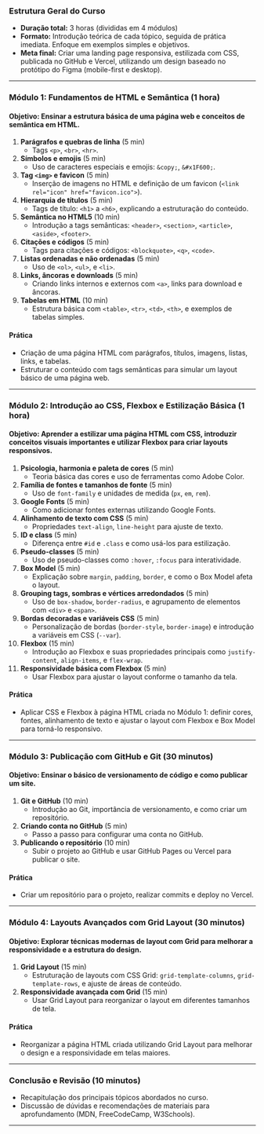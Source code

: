 ### **Estrutura Geral do Curso**

- **Duração total:** 3 horas (divididas em 4 módulos)
- **Formato:** Introdução teórica de cada tópico, seguida de prática imediata. Enfoque em exemplos simples e objetivos.
- **Meta final:** Criar uma landing page responsiva, estilizada com CSS, publicada no GitHub e Vercel, utilizando um design baseado no protótipo do Figma (mobile-first e desktop).

---

### **Módulo 1: Fundamentos de HTML e Semântica** (1 hora)

#### **Objetivo:** Ensinar a estrutura básica de uma página web e conceitos de semântica em HTML.

1. **Parágrafos e quebras de linha** (5 min)
    - Tags `<p>`, `<br>`, `<hr>`.
2. **Símbolos e emojis** (5 min)
    - Uso de caracteres especiais e emojis: `&copy;`, `&#x1F600;`.
3. **Tag `<img>` e favicon** (5 min)
    - Inserção de imagens no HTML e definição de um favicon (`<link rel="icon" href="favicon.ico">`).
4. **Hierarquia de títulos** (5 min)
    - Tags de título: `<h1>` a `<h6>`, explicando a estruturação do conteúdo.
5. **Semântica no HTML5** (10 min)
    - Introdução a tags semânticas: `<header>`, `<section>`, `<article>`, `<aside>`, `<footer>`.
6. **Citações e códigos** (5 min)
    - Tags para citações e códigos: `<blockquote>`, `<q>`, `<code>`.
7. **Listas ordenadas e não ordenadas** (5 min)
    - Uso de `<ol>`, `<ul>`, e `<li>`.
8. **Links, âncoras e downloads** (5 min)
    - Criando links internos e externos com `<a>`, links para download e âncoras.
9. **Tabelas em HTML** (10 min)
    - Estrutura básica com `<table>`, `<tr>`, `<td>`, `<th>`, e exemplos de tabelas simples.

#### **Prática**
- Criação de uma página HTML com parágrafos, títulos, imagens, listas, links, e tabelas.
- Estruturar o conteúdo com tags semânticas para simular um layout básico de uma página web.

---

### **Módulo 2: Introdução ao CSS, Flexbox e Estilização Básica** (1 hora)

#### **Objetivo:** Aprender a estilizar uma página HTML com CSS, introduzir conceitos visuais importantes e utilizar Flexbox para criar layouts responsivos.

1. **Psicologia, harmonia e paleta de cores** (5 min)
    - Teoria básica das cores e uso de ferramentas como Adobe Color.
2. **Família de fontes e tamanhos de fonte** (5 min)
    - Uso de `font-family` e unidades de medida (`px`, `em`, `rem`).
3. **Google Fonts** (5 min)
    - Como adicionar fontes externas utilizando Google Fonts.
4. **Alinhamento de texto com CSS** (5 min)
    - Propriedades `text-align`, `line-height` para ajuste de texto.
5. **ID e class** (5 min)
    - Diferença entre `#id` e `.class` e como usá-los para estilização.
6. **Pseudo-classes** (5 min)
    - Uso de pseudo-classes como `:hover`, `:focus` para interatividade.
7. **Box Model** (5 min)
    - Explicação sobre `margin`, `padding`, `border`, e como o Box Model afeta o layout.
8. **Grouping tags, sombras e vértices arredondados** (5 min)
    - Uso de `box-shadow`, `border-radius`, e agrupamento de elementos com `<div>` e `<span>`.
9. **Bordas decoradas e variáveis CSS** (5 min)
    - Personalização de bordas (`border-style`, `border-image`) e introdução a variáveis em CSS (`--var`).
10. **Flexbox** (15 min)
    - Introdução ao Flexbox e suas propriedades principais como `justify-content`, `align-items`, e `flex-wrap`.
11. **Responsividade básica com Flexbox** (5 min)
    - Usar Flexbox para ajustar o layout conforme o tamanho da tela.

#### **Prática**
- Aplicar CSS e Flexbox à página HTML criada no Módulo 1: definir cores, fontes, alinhamento de texto e ajustar o layout com Flexbox e Box Model para torná-lo responsivo.

---

### **Módulo 3: Publicação com GitHub e Git** (30 minutos)

#### **Objetivo:** Ensinar o básico de versionamento de código e como publicar um site.
1. **Git e GitHub** (10 min)
    - Introdução ao Git, importância de versionamento, e como criar um repositório.
2. **Criando conta no GitHub** (5 min)
    - Passo a passo para configurar uma conta no GitHub.
3. **Publicando o repositório** (10 min)            
    - Subir o projeto ao GitHub e usar GitHub Pages ou Vercel para publicar o site.

#### **Prática**

- Criar um repositório para o projeto, realizar commits e deploy no Vercel.

---

### **Módulo 4: Layouts Avançados com Grid Layout** (30 minutos)

#### **Objetivo:** Explorar técnicas modernas de layout com Grid para melhorar a responsividade e a estrutura do design.
1. **Grid Layout** (15 min)
    - Estruturação de layouts com CSS Grid: `grid-template-columns`, `grid-template-rows`, e ajuste de áreas de conteúdo.
2. **Responsividade avançada com Grid** (15 min)
    - Usar Grid Layout para reorganizar o layout em diferentes tamanhos de tela.

#### **Prática**
- Reorganizar a página HTML criada utilizando Grid Layout para melhorar o design e a responsividade em telas maiores.

---

### **Conclusão e Revisão (10 minutos)**
- Recapitulação dos principais tópicos abordados no curso.
- Discussão de dúvidas e recomendações de materiais para aprofundamento (MDN, FreeCodeCamp, W3Schools).

---